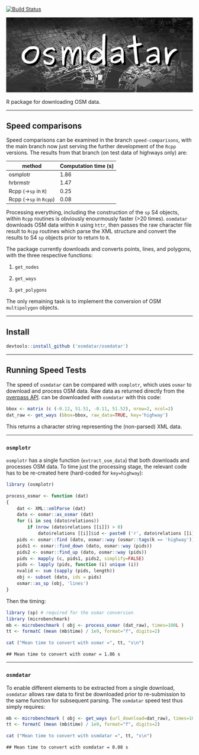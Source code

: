 [![Build Status](https://travis-ci.org/osmdatar/osmdatar.svg?branch=master)](https://travis-ci.org/osmdatar/osmdatar)

![](./figure/map.png)

R package for downloading OSM data.

------------------------------------------------------------------------

Speed comparisons
-----------------

Speed comparisons can be examined in the branch `speed-comparisons`, with the main branch now just serving the further development of the `Rcpp` versions. The results from that branch (on test data of highways only) are:

| method                     | Computation time (s) |
|----------------------------|----------------------|
| osmplotr                   | 1.86                 |
| hrbrmstr                   | 1.47                 |
| Rcpp (-&gt;`sp` in `R`)    | 0.25                 |
| Rcpp (-&gt;`sp` in `Rcpp`) | 0.08                 |

Processing everything, including the construction of the `sp` S4 objects, within `Rcpp` routines is obviously enourmously faster (&gt;20 times). `osmdatar` downloads OSM data within `R` using `httr`, then passes the raw character file result to `Rcpp` routines which parse the XML structure and convert the results to S4 `sp` objects prior to return to `R`.

The package currently downloads and converts points, lines, and polygons, with the three respective functions:

1.  `get_nodes`

2.  `get_ways`

3.  `get_polygons`

The only remaining task is to implement the conversion of OSM `multipolygon` objects.

------------------------------------------------------------------------

Install
-------

``` r
devtools::install_github ('osmdatar/osmdatar')
```

------------------------------------------------------------------------

Running Speed Tests
-------------------

The speed of `osmdatar` can be compared with `osmplotr`, which uses `osmar` to download and process OSM data. Raw data as returned directly from the [overpass API](https://overpass-api.de). can be downloaded with `osmdatar` with this code:

``` r
bbox <- matrix (c (-0.12, 51.51, -0.11, 51.52), nrow=2, ncol=2) 
dat_raw <- get_ways (bbox=bbox, raw_data=TRUE, key='highway')
```

This returns a character string representing the (non-parsed) XML data.

------------------------------------------------------------------------

### `osmplotr`

`osmplotr` has a single function (`extract_osm_data`) that both downloads and processes OSM data. To time just the processing stage, the relevant code has to be re-created here (hard-coded for `key=highway`):

``` r
library (osmplotr)
```

``` r
process_osmar <- function (dat)
{
    dat <- XML::xmlParse (dat)
    dato <- osmar::as_osmar (dat)
    for (i in seq (dato$relations))
        if (nrow (dato$relations [[i]]) > 0)
            dato$relations [[i]]$id <- paste0 ('r', dato$relations [[i]]$id)
    pids <- osmar::find (dato, osmar::way (osmar::tags(k == 'highway')))
    pids1 <- osmar::find_down (dato, osmar::way (pids))
    pids2 <- osmar::find_up (dato, osmar::way (pids))
    pids <- mapply (c, pids1, pids2, simplify=FALSE)
    pids <- lapply (pids, function (i) unique (i))
    nvalid <- sum (sapply (pids, length))
    obj <- subset (dato, ids = pids)
    osmar::as_sp (obj, 'lines')
}
```

Then the timing:

``` r
library (sp) # required for the osmar conversion
library (microbenchmark)
mb <- microbenchmark ( obj <- process_osmar (dat_raw), times=100L )
tt <- formatC (mean (mb$time) / 1e9, format="f", digits=2)
```

``` r
cat ("Mean time to convert with osmar =", tt, "s\n")
```

    ## Mean time to convert with osmar = 1.86 s

------------------------------------------------------------------------

### `osmdatar`

To enable different elements to be extracted from a single download, `osmdatar` allows raw data to first be downloaded prior to re-submission to the same function for subsequent parsing. The `osmdatar` speed test thus simply requires:

``` r
mb <- microbenchmark ( obj <- get_ways (url_download=dat_raw), times=100L )
tt <- formatC (mean (mb$time) / 1e9, format="f", digits=2)
```

``` r
cat ("Mean time to convert with osmdatar =", tt, "s\n")
```

    ## Mean time to convert with osmdatar = 0.08 s
